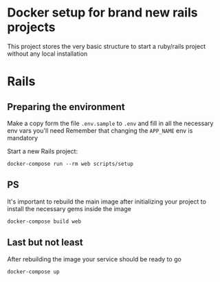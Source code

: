 # Docker setup for brand new rails projects

This project stores the very basic structure to start a ruby/rails project without any local installation

# Rails

## Preparing the environment
Make a copy form the file `.env.sample` to `.env` and fill in all the necessary env vars you'll need
Remember that changing the `APP_NAME` env is mandatory

Start a new Rails project:
```shell
docker-compose run --rm web scripts/setup
```


## PS
It's important to rebuild the main image after initializing your project to install the necessary gems inside the image

```shell
docker-compose build web
```

## Last but not least
After rebuilding the image your service should be ready to go

```shell
docker-compose up
```